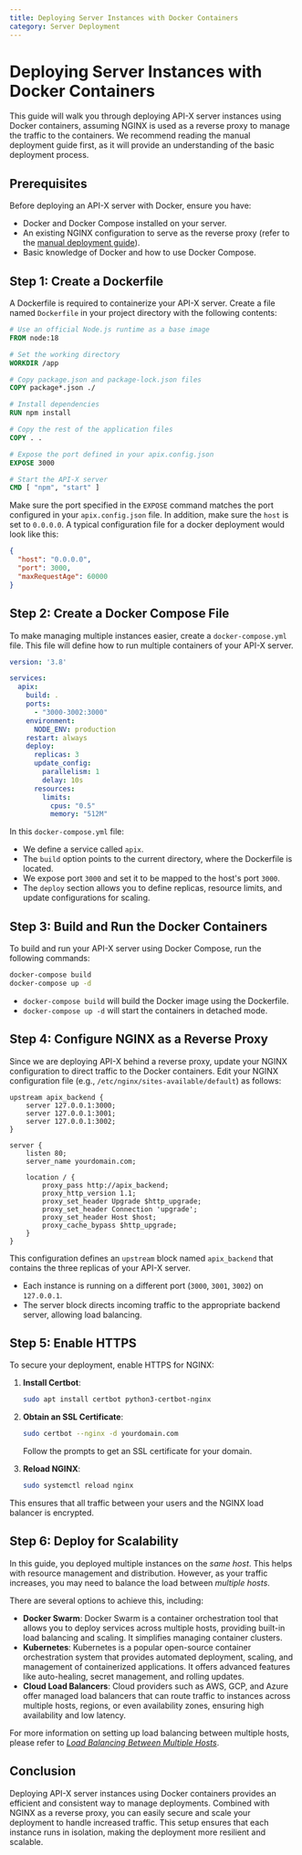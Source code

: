 ```yaml
---
title: Deploying Server Instances with Docker Containers
category: Server Deployment
---
```

# Deploying Server Instances with Docker Containers

This guide will walk you through deploying API-X server instances using Docker containers, assuming NGINX is used as a reverse proxy to manage the traffic to the containers. We recommend reading the manual deployment guide first, as it will provide an understanding of the basic deployment process.

## Prerequisites

Before deploying an API-X server with Docker, ensure you have:

- Docker and Docker Compose installed on your server.
- An existing NGINX configuration to serve as the reverse proxy (refer to the [manual deployment guide](./Deploying_API_X_Servers.md)).
- Basic knowledge of Docker and how to use Docker Compose.

## Step 1: Create a Dockerfile

A Dockerfile is required to containerize your API-X server. Create a file named `Dockerfile` in your project directory with the following contents:

```dockerfile
# Use an official Node.js runtime as a base image
FROM node:18

# Set the working directory
WORKDIR /app

# Copy package.json and package-lock.json files
COPY package*.json ./

# Install dependencies
RUN npm install

# Copy the rest of the application files
COPY . .

# Expose the port defined in your apix.config.json
EXPOSE 3000

# Start the API-X server
CMD [ "npm", "start" ]
```

Make sure the port specified in the `EXPOSE` command matches the port configured in your `apix.config.json` file. In addition, make sure the `host` is set to `0.0.0.0`. A typical configuration file for a docker deployment would look like this:

```json
{
  "host": "0.0.0.0",
  "port": 3000,
  "maxRequestAge": 60000
}
```

## Step 2: Create a Docker Compose File

To make managing multiple instances easier, create a `docker-compose.yml` file. This file will define how to run multiple containers of your API-X server.

```yaml
version: '3.8'

services:
  apix:
    build: .
    ports:
      - "3000-3002:3000"
    environment:
      NODE_ENV: production
    restart: always
    deploy:
      replicas: 3
      update_config:
        parallelism: 1
        delay: 10s
      resources:
        limits:
          cpus: "0.5"
          memory: "512M"
```

In this `docker-compose.yml` file:

- We define a service called `apix`.
- The `build` option points to the current directory, where the Dockerfile is located.
- We expose port `3000` and set it to be mapped to the host's port `3000`.
- The `deploy` section allows you to define replicas, resource limits, and update configurations for scaling.

## Step 3: Build and Run the Docker Containers

To build and run your API-X server using Docker Compose, run the following commands:

```sh
docker-compose build
docker-compose up -d
```

- `docker-compose build` will build the Docker image using the Dockerfile.
- `docker-compose up -d` will start the containers in detached mode.

## Step 4: Configure NGINX as a Reverse Proxy

Since we are deploying API-X behind a reverse proxy, update your NGINX configuration to direct traffic to the Docker containers. Edit your NGINX configuration file (e.g., `/etc/nginx/sites-available/default`) as follows:

```nginx
upstream apix_backend {
    server 127.0.0.1:3000;
    server 127.0.0.1:3001;
    server 127.0.0.1:3002;
}

server {
    listen 80;
    server_name yourdomain.com;

    location / {
        proxy_pass http://apix_backend;
        proxy_http_version 1.1;
        proxy_set_header Upgrade $http_upgrade;
        proxy_set_header Connection 'upgrade';
        proxy_set_header Host $host;
        proxy_cache_bypass $http_upgrade;
    }
}
```

This configuration defines an `upstream` block named `apix_backend` that contains the three replicas of your API-X server.

- Each instance is running on a different port (`3000`, `3001`, `3002`) on `127.0.0.1`.
- The server block directs incoming traffic to the appropriate backend server, allowing load balancing.

## Step 5: Enable HTTPS

To secure your deployment, enable HTTPS for NGINX:

1. **Install Certbot**:

   ```sh
   sudo apt install certbot python3-certbot-nginx
   ```

2. **Obtain an SSL Certificate**:

   ```sh
   sudo certbot --nginx -d yourdomain.com
   ```

   Follow the prompts to get an SSL certificate for your domain.

3. **Reload NGINX**:

   ```sh
   sudo systemctl reload nginx
   ```

This ensures that all traffic between your users and the NGINX load balancer is encrypted.

## Step 6: Deploy for Scalability

In this guide, you deployed multiple instances on the *same host*. This helps with resource management and distribution. However, as your traffic increases, you may need to balance the load between *multiple hosts*.

There are several options to achieve this, including:

- **Docker Swarm**: Docker Swarm is a container orchestration tool that allows you to deploy services across multiple hosts, providing built-in load balancing and scaling. It simplifies managing container clusters.
- **Kubernetes**: Kubernetes is a popular open-source container orchestration system that provides automated deployment, scaling, and management of containerized applications. It offers advanced features like auto-healing, secret management, and rolling updates.
- **Cloud Load Balancers**: Cloud providers such as AWS, GCP, and Azure offer managed load balancers that can route traffic to instances across multiple hosts, regions, or even availability zones, ensuring high availability and low latency.

For more information on setting up load balancing between multiple hosts, please refer to [*Load Balancing Between Multiple Hosts*](./Load_Balancing_Between_Multiple_Hosts.md).

## Conclusion

Deploying API-X server instances using Docker containers provides an efficient and consistent way to manage deployments. Combined with NGINX as a reverse proxy, you can easily secure and scale your deployment to handle increased traffic. This setup ensures that each instance runs in isolation, making the deployment more resilient and scalable.
